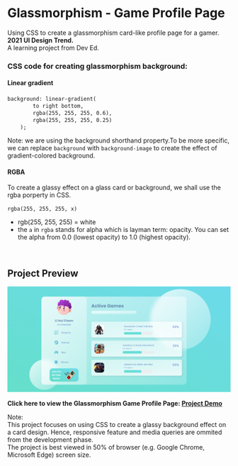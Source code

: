 # Glassmorphism - Game Profile Page 
Using CSS to create a glassmorphism card-like profile page for a gamer.  
**2021 UI Design Trend.**  
A learning project from Dev Ed. 

### CSS code for creating glassmorphism background:

#### Linear gradient
```
background: linear-gradient(
        to right bottom, 
        rgba(255, 255, 255, 0.6), 
        rgba(255, 255, 255, 0.25)
    );
```
Note: we are using the background shorthand property.To be more specific, we can replace ```background``` with ```background-image``` to create the effect of gradient-colored background.

#### RGBA 
To create a glassy effect on a glass card or background, we shall use the rgba porperty in CSS. 

```
rgba(255, 255, 255, x)
```
- rgb(255, 255, 255) = white  
- the ```a``` in ```rgba``` stands for alpha which is layman term: opacity. You can set the alpha from 0.0 (lowest opacity) to 1.0 (highest opacity). 

<br>

## Project Preview

![project_preview](https://github.com/lihuicham/game-profile-glassmorphism/blob/main/assets/images/project_preview.PNG)

**Click here to view the Glassmorphism Game Profile Page: 
[Project Demo](https://lihuicham.github.io/game-profile-glassmorphism/)**

Note:  
This project focuses on using CSS to create a glassy background effect on a card design. Hence, responsive feature and media queries are ommited from the development phase.   
The project is best viewed in 50% of browser (e.g. Google Chrome, Microsoft Edge) screen size. 



